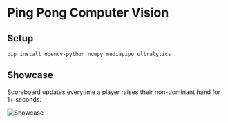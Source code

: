 # Ping Pong Computer Vision

## Setup

```
pip install opencv-python numpy mediapipe ultralytics
```

## Showcase

Scoreboard updates everytime a player raises their non-dominant hand for 1+ seconds.

![Showcase](https://raw.githubusercontent.com/ccs-cs1l-f24/ping-pong/refs/heads/main/public/demo.png)
